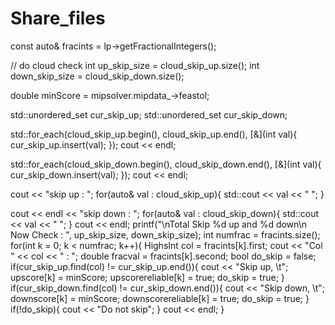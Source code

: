 # Share_files
const auto& fracints = lp->getFractionalIntegers();
  
  // do cloud check
  int up_skip_size = cloud_skip_up.size();
  int down_skip_size = cloud_skip_down.size();

  double minScore = mipsolver.mipdata_->feastol;

  std::unordered_set<int> cur_skip_up;
  std::unordered_set<int> cur_skip_down;

  std::for_each(cloud_skip_up.begin(), cloud_skip_up.end(), [&](int val){
      cur_skip_up.insert(val);
  });
  cout << endl;

  std::for_each(cloud_skip_down.begin(), cloud_skip_down.end(), [&](int val){
    cur_skip_down.insert(val);
  });
  cout << endl;

  cout << "skip up : ";
  for(auto& val : cloud_skip_up){
    std::cout << val << " ";
  }

  cout << endl << "skip down : ";
  for(auto& val : cloud_skip_down){
    std::cout << val << " ";
  }
  cout << endl;
  printf("\nTotal Skip %d up and %d down\n Now Check : ", up_skip_size, down_skip_size);
  int numfrac = fracints.size();
  for(int k = 0; k < numfrac; k++){
    HighsInt col = fracints[k].first;
    cout << "Col " << col << " : ";
    double fracval = fracints[k].second;
    bool do_skip = false;
    if(cur_skip_up.find(col) != cur_skip_up.end()){
      cout << "Skip up, \t";
      upscore[k] = minScore;
      upscorereliable[k] = true;
      do_skip = true;
    }
    if(cur_skip_down.find(col) != cur_skip_down.end()){
      cout << "Skip down, \t";
      downscore[k] = minScore;
      downscorereliable[k] = true;
      do_skip = true;
    }
    if(!do_skip){
      cout << "Do not skip";
    }
    cout << endl;
  }
